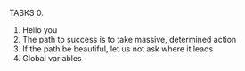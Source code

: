 TASKS
0. <o>
1. Hello you
2. The path to success is to take massive, determined action
3. If the path be beautiful, let us not ask where it leads
4. Global variables

